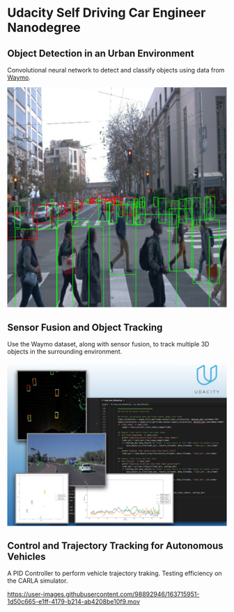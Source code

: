 # Udacity Self Driving Car Engineer Nanodegree

## Object Detection in an Urban Environment

Convolutional neural network to detect and classify objects using data from [Waymo](https://waymo.com/).

<img src="images/S1.png"/>

## Sensor Fusion and Object Tracking
Use the Waymo dataset, along with sensor fusion, to track multiple 3D objects in the surrounding environment.

<img src="images/img_title_1.jpeg"/>

## Control and Trajectory Tracking for Autonomous Vehicles
A PID Controller to perform vehicle trajectory traking. Testing efficiency on the CARLA simulator.

https://user-images.githubusercontent.com/98892946/163715951-1d50c665-e1ff-4179-b214-ab4208be10f9.mov